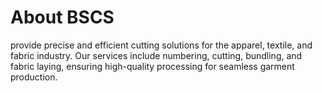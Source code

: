  # About BSCS
 provide precise and efficient cutting solutions for the apparel, textile, and fabric industry. Our services include numbering, cutting, bundling, and fabric laying, ensuring high-quality processing for seamless garment production.